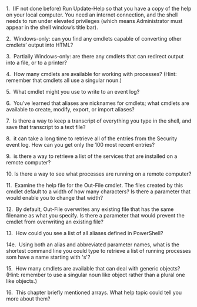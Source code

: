 1.  (IF not done before) Run Update-Help so that you have a copy of the help on your local computer. You need an internet connection, and the shell needs to run under elevated privileges (which means Administrator must appear in the shell window’s title bar).

2.  Windows-only: can you find any cmdlets capable of converting other cmdlets’ output into HTML?

3.  Partially Windows-only: are there any cmdlets that can redirect output into a file, or to a printer?

4.  How many cmdlets are available for working with processes? (Hint: remember that cmdlets all use a singular noun.)

5.  What cmdlet might you use to write to an event log?

6.  You’ve learned that aliases are nicknames for cmdlets; what cmdlets are available to create, modify, export, or import aliases?

7.  Is there a way to keep a transcript of everything you type in the shell, and save that transcript to a text file?

8.  it can take a long time to retrieve all of the entries from the Security event log. How can you get only the 100 most recent entries?

9.  is there a way to retrieve a list of the services that are installed on a remote computer?

10. Is there a way to see what processes are running on a remote computer? 

11.  Examine the help file for the Out-File cmdlet. The files created by this cmdlet default to a width of how many characters? Is there a parameter that would enable you to change that width?

12.  By default, Out-File overwrites any existing file that has the same filename as what you specify. Is there a parameter that would prevent the cmdlet from overwriting an existing file?

13.  How could you see a list of all aliases defined in PowerShell?

14e.  Using both an alias and abbreviated parameter names, what is the shortest command line you could type to retrieve a list of running processes som have a name starting with 's'?

15.  How many cmdlets are available that can deal with generic objects? (Hint: remember to use a singular noun like object rather than a plural one like objects.)

16.  This chapter briefly mentioned arrays. What help topic could tell you more about them?
